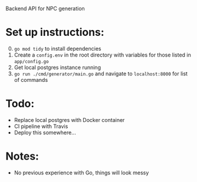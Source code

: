 Backend API for NPC generation

# Set up instructions:

0. `go mod tidy` to install dependencies
1. Create a `config.env` in the root directory with variables for those listed in `app/config.go`
2. Get local postgres instance running
3. `go run ./cmd/generator/main.go` and navigate to `localhost:8000` for list of commands

# Todo:

- Replace local postgres with Docker container
- CI pipeline with Travis
- Deploy this somewhere...


# Notes:

- No previous experience with Go, things will look messy